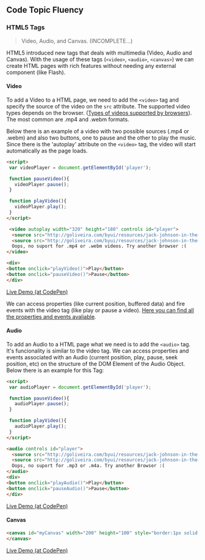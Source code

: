 ## Code Topic Fluency 

### HTML5 Tags
> Video, Audio, and Canvas. (INCOMPLETE...)

HTML5 introduced new tags that deals with multimedia (Video, Audio and Canvas). With the usage of these tags (`<video>`, `<audio>`, `<canvas>`) we can create HTML pages with rich features without needing any external component (like Flash).

#### Video

To add a Video to a HTML page, we need to add the `<video>` tag and specify the source of the video on the `src` attribute. The supported video types depends on the browser. ([Types of videos supported by browsers](https://developer.mozilla.org/en-US/docs/Web/HTML/Supported_media_formats)). The most common are .mp4 and .webm formats.

Below there is an example of a video with two possible sources (.mp4 or .webm) and also two buttons, one to pause and the other to play the music. Since there is the 'autoplay' attribute on the `<video>` tag, the video will start automatically as the page loads.

````html
<script>
 var videoPlayer = document.getElementById('player');

 function pauseVideo(){
   videoPlayer.pause();
 }

 function playVideo(){
   videoPlayer.play();
 }
</script>

 <video autoplay width="320" height="180" controls id="player">
  <source src="http://goliveira.com/byui/resources/jack-johnson-in-the-morning.mp4" type="video/mp4">
  <source src="http://goliveira.com/byui/resources/jack-johnson-in-the-morning.webm" type="video/webm">
  Oops, no suport for .mp4 or .webm videos. Try another browser :(
</video> 

<div>
<button onclick="playVideo()">Play</button>
<button onclick="pauseVideo()">Pause</button>
</div>
````

<a href="https://codepen.io/glaucioso/pen/oVodGP" target="_blank">Live Demo (at CodePen)</a>

We can access properties (like current position, buffered data) and fire events with the video tag (like play or pause a video). 
[Here you can find all the properties and events avaliable](https://developer.mozilla.org/en-US/docs/Web/HTML/Element/video#Attributes).


#### Audio

To add an Audio to a HTML page what we need is to add the `<audio>` tag. It's funcionality is similar to the video tag. We can access properties and events associated with an Audio (current position, play, pause, seek position, etc) on the structure of the DOM Element of the Audio Object. Below there is an example for this Tag:

````html
<script>
 var audioPlayer = document.getElementById('player');

 function pauseVideo(){
   audioPlayer.pause();
 }

 function playVideo(){
   audioPlayer.play();
 }
</script>

<audio controls id="player">
  <source src="http://goliveira.com/byui/resources/jack-johnson-in-the-morning.mp3" type="audio/mpeg">
  <source src="http://goliveira.com/byui/resources/jack-johnson-in-the-morning.m4a" type="audio/m4a">
  Oops, no suport for .mp3 or .m4a. Try another Browser :(
</audio>
<div>
<button onclick="playAudio()">Play</button>
<button onclick="pauseAudio()">Pause</button>
</div>
````
<a href="https://codepen.io/glaucioso/pen/bZzwVz" target="_blank">Live Demo (at CodePen)</a>


#### Canvas
````html
<canvas id="myCanvas" width="200" height="100" style="border:1px solid #000000;">
</canvas>
````
<a href="https://codepen.io/glaucioso/pen/oVodGP" target="_blank">Live Demo (at CodePen)</a>

